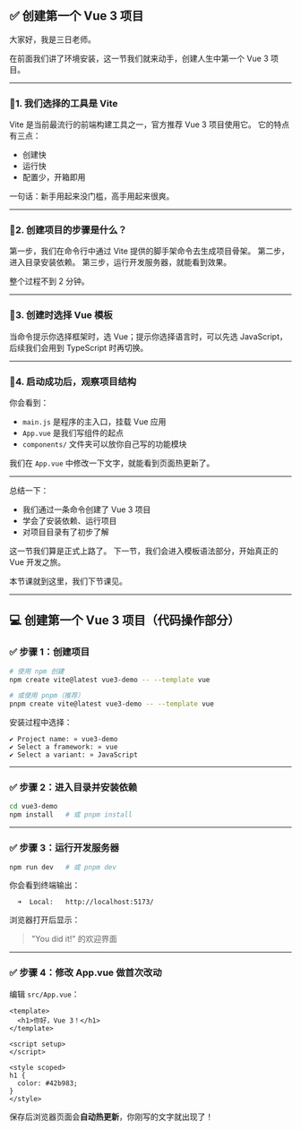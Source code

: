 ## ✅ 创建第一个 Vue 3 项目

大家好，我是三日老师。

在前面我们讲了环境安装，这一节我们就来动手，创建人生中第一个 Vue 3 项目。

---

### 🔹1. 我们选择的工具是 Vite

Vite 是当前最流行的前端构建工具之一，官方推荐 Vue 3 项目使用它。
它的特点有三点：

* 创建快
* 运行快
* 配置少，开箱即用

一句话：新手用起来没门槛，高手用起来很爽。

---

### 🔹2. 创建项目的步骤是什么？

第一步，我们在命令行中通过 Vite 提供的脚手架命令去生成项目骨架。
第二步，进入目录安装依赖。
第三步，运行开发服务器，就能看到效果。

整个过程不到 2 分钟。

---

### 🔹3. 创建时选择 Vue 模板

当命令提示你选择框架时，选 Vue；提示你选择语言时，可以先选 JavaScript，后续我们会用到 TypeScript 时再切换。

---

### 🔹4. 启动成功后，观察项目结构

你会看到：

* `main.js` 是程序的主入口，挂载 Vue 应用
* `App.vue` 是我们写组件的起点
* `components/` 文件夹可以放你自己写的功能模块

我们在 `App.vue` 中修改一下文字，就能看到页面热更新了。

---

总结一下：

* 我们通过一条命令创建了 Vue 3 项目
* 学会了安装依赖、运行项目
* 对项目目录有了初步了解

这一节我们算是正式上路了。
下一节，我们会进入模板语法部分，开始真正的 Vue 开发之旅。

本节课就到这里，我们下节课见。

---

## 💻 创建第一个 Vue 3 项目（代码操作部分）

### ✅ 步骤 1：创建项目

```bash
# 使用 npm 创建
npm create vite@latest vue3-demo -- --template vue

# 或使用 pnpm（推荐）
pnpm create vite@latest vue3-demo -- --template vue
```

安装过程中选择：

```
✔ Project name: » vue3-demo
✔ Select a framework: » vue
✔ Select a variant: » JavaScript
```

---

### ✅ 步骤 2：进入目录并安装依赖

```bash
cd vue3-demo
npm install   # 或 pnpm install
```

---

### ✅ 步骤 3：运行开发服务器

```bash
npm run dev   # 或 pnpm dev
```

你会看到终端输出：

```
  ➜  Local:   http://localhost:5173/
```

浏览器打开后显示：

> "You did it!" 的欢迎界面

---

### ✅ 步骤 4：修改 App.vue 做首次改动

编辑 `src/App.vue`：

```vue
<template>
  <h1>你好，Vue 3！</h1>
</template>

<script setup>
</script>

<style scoped>
h1 {
  color: #42b983;
}
</style>
```

保存后浏览器页面会**自动热更新**，你刚写的文字就出现了！

